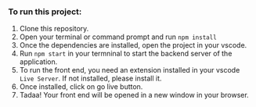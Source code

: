 ### To run this project:

1. Clone this repository.
2. Open your terminal or command prompt and run `npm install`
3. Once the dependencies are installed, open the project in your vscode.
4. Run `npm start` in your termninal to start the backend server of the application.
5. To run the front end, you need an extension installed in your vscode `Live Server`. If not installed, please install it.
6. Once installed, click on go live button.
7. Tadaa! Your front end will be opened in a new window in your browser. 
